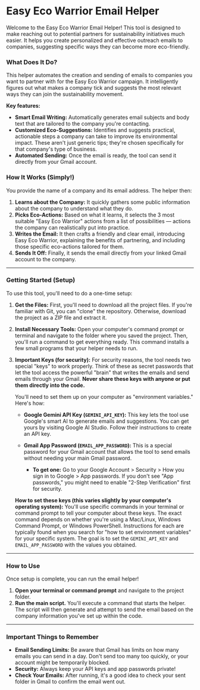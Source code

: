 
# Easy Eco Warrior Email Helper

Welcome to the Easy Eco Warrior Email Helper! This tool is designed to make reaching out to potential partners for sustainability initiatives much easier. It helps you create personalized and effective outreach emails to companies, suggesting specific ways they can become more eco-friendly.

### What Does It Do?

This helper automates the creation and sending of emails to companies you want to partner with for the Easy Eco Warrior campaign. It intelligently figures out what makes a company tick and suggests the most relevant ways they can join the sustainability movement.

**Key features:**

* **Smart Email Writing:** Automatically generates email subjects and body text that are tailored to the company you're contacting.
* **Customized Eco-Suggestions:** Identifies and suggests practical, actionable steps a company can take to improve its environmental impact. These aren't just generic tips; they're chosen specifically for that company's type of business.
* **Automated Sending:** Once the email is ready, the tool can send it directly from your Gmail account.

### How It Works (Simply!)

You provide the name of a company and its email address. The helper then:

1.  **Learns about the Company:** It quickly gathers some public information about the company to understand what they do.
2.  **Picks Eco-Actions:** Based on what it learns, it selects the 3 most suitable "Easy Eco Warrior" actions from a list of possibilities — actions the company can realistically put into practice.
3.  **Writes the Email:** It then crafts a friendly and clear email, introducing Easy Eco Warrior, explaining the benefits of partnering, and including those specific eco-actions tailored for them.
4.  **Sends It Off:** Finally, it sends the email directly from your linked Gmail account to the company.

---

### Getting Started (Setup)

To use this tool, you'll need to do a one-time setup:

1.  **Get the Files:** First, you'll need to download all the project files. If you're familiar with Git, you can "clone" the repository. Otherwise, download the project as a ZIP file and extract it.

2.  **Install Necessary Tools:** Open your computer's command prompt or terminal and navigate to the folder where you saved the project. Then, you'll run a command to get everything ready. This command installs a few small programs that your helper needs to run.

3.  **Important Keys (for security):**
    For security reasons, the tool needs two special "keys" to work properly. Think of these as secret passwords that let the tool access the powerful "brain" that writes the emails and send emails through your Gmail. **Never share these keys with anyone or put them directly into the code.**

    You'll need to set them up on your computer as "environment variables." Here's how:

    * **Google Gemini API Key (`GEMINI_API_KEY`):** This key lets the tool use Google's smart AI to generate emails and suggestions. You can get yours by visiting Google AI Studio. Follow their instructions to create an API key.

    * **Gmail App Password (`EMAIL_APP_PASSWORD`):** This is a special password for your Gmail account that allows the tool to send emails without needing your main Gmail password.
        * **To get one:** Go to your Google Account > Security > How you sign in to Google > App passwords. If you don't see "App passwords," you might need to enable "2-Step Verification" first for security.

    **How to set these keys (this varies slightly by your computer's operating system):**
    You'll use specific commands in your terminal or command prompt to tell your computer about these keys. The exact command depends on whether you're using a Mac/Linux, Windows Command Prompt, or Windows PowerShell. Instructions for each are typically found when you search for "how to set environment variables" for your specific system. The goal is to set the `GEMINI_API_KEY` and `EMAIL_APP_PASSWORD` with the values you obtained.

---

### How to Use

Once setup is complete, you can run the email helper!

1.  **Open your terminal or command prompt** and navigate to the project folder.
2.  **Run the main script.** You'll execute a command that starts the helper. The script will then generate and attempt to send the email based on the company information you've set up within the code.

---

### Important Things to Remember

* **Email Sending Limits:** Be aware that Gmail has limits on how many emails you can send in a day. Don't send too many too quickly, or your account might be temporarily blocked.
* **Security:** Always keep your API keys and app passwords private!
* **Check Your Emails:** After running, it's a good idea to check your sent folder in Gmail to confirm the email went out.
